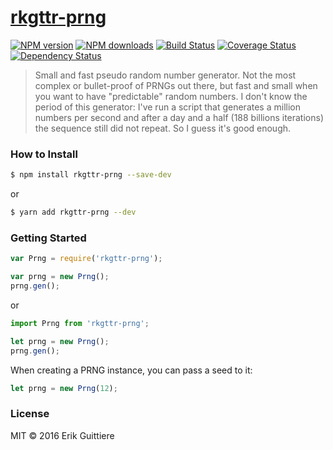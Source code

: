 # [rkgttr-prng](https://github.com/rkgttr/rkgttr-prng)

[![NPM version](http://img.shields.io/npm/v/rkgttr-prng.svg?style=flat-square)](https://www.npmjs.com/package/rkgttr-prng)
[![NPM downloads](http://img.shields.io/npm/dm/rkgttr-prng.svg?style=flat-square)](https://www.npmjs.com/package/rkgttr-prng)
[![Build Status](http://img.shields.io/travis/rkgttr/rkgttr-prng/master.svg?style=flat-square)](https://travis-ci.org/rkgttr/rkgttr-prng)
[![Coverage Status](https://img.shields.io/coveralls/rkgttr/rkgttr-prng.svg?style=flat-square)](https://coveralls.io/rkgttr/rkgttr-prng)
[![Dependency Status](http://img.shields.io/david/rkgttr/rkgttr-prng.svg?style=flat-square)](https://david-dm.org/rkgttr/rkgttr-prng)

> Small and fast pseudo random number generator. Not the most complex or bullet-proof of PRNGs out there, but fast and small when you want to have "predictable" random numbers. I don't know the period of this generator: I've run a script that generates a million numbers per second and after a day and a half (188 billions iterations) the sequence still did not repeat.  So I guess it's good enough.

### How to Install

```sh
$ npm install rkgttr-prng --save-dev
```
or

```sh
$ yarn add rkgttr-prng --dev
```

### Getting Started

```js
var Prng = require('rkgttr-prng');

var prng = new Prng();
prng.gen();
```
or

```js
import Prng from 'rkgttr-prng';

let prng = new Prng();
prng.gen();
```
When creating a PRNG instance, you can pass a seed to it:

```js
let prng = new Prng(12);
```

### License

MIT © 2016 Erik Guittiere
